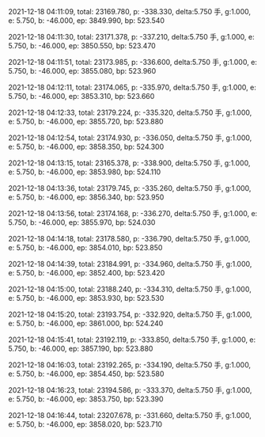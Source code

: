 2021-12-18 04:11:09, total: 23169.780, p: -338.330, delta:5.750 手, g:1.000, e: 5.750, b: -46.000, ep: 3849.990, bp: 523.540

2021-12-18 04:11:30, total: 23171.378, p: -337.210, delta:5.750 手, g:1.000, e: 5.750, b: -46.000, ep: 3850.550, bp: 523.470

2021-12-18 04:11:51, total: 23173.985, p: -336.600, delta:5.750 手, g:1.000, e: 5.750, b: -46.000, ep: 3855.080, bp: 523.960

2021-12-18 04:12:11, total: 23174.065, p: -335.970, delta:5.750 手, g:1.000, e: 5.750, b: -46.000, ep: 3853.310, bp: 523.660

2021-12-18 04:12:33, total: 23179.224, p: -335.320, delta:5.750 手, g:1.000, e: 5.750, b: -46.000, ep: 3855.720, bp: 523.880

2021-12-18 04:12:54, total: 23174.930, p: -336.050, delta:5.750 手, g:1.000, e: 5.750, b: -46.000, ep: 3858.350, bp: 524.300

2021-12-18 04:13:15, total: 23165.378, p: -338.900, delta:5.750 手, g:1.000, e: 5.750, b: -46.000, ep: 3853.980, bp: 524.110

2021-12-18 04:13:36, total: 23179.745, p: -335.260, delta:5.750 手, g:1.000, e: 5.750, b: -46.000, ep: 3856.340, bp: 523.950

2021-12-18 04:13:56, total: 23174.168, p: -336.270, delta:5.750 手, g:1.000, e: 5.750, b: -46.000, ep: 3855.970, bp: 524.030

2021-12-18 04:14:18, total: 23178.580, p: -336.790, delta:5.750 手, g:1.000, e: 5.750, b: -46.000, ep: 3854.010, bp: 523.850

2021-12-18 04:14:39, total: 23184.991, p: -334.960, delta:5.750 手, g:1.000, e: 5.750, b: -46.000, ep: 3852.400, bp: 523.420

2021-12-18 04:15:00, total: 23188.240, p: -334.310, delta:5.750 手, g:1.000, e: 5.750, b: -46.000, ep: 3853.930, bp: 523.530

2021-12-18 04:15:20, total: 23193.754, p: -332.920, delta:5.750 手, g:1.000, e: 5.750, b: -46.000, ep: 3861.000, bp: 524.240

2021-12-18 04:15:41, total: 23192.119, p: -333.850, delta:5.750 手, g:1.000, e: 5.750, b: -46.000, ep: 3857.190, bp: 523.880

2021-12-18 04:16:03, total: 23192.265, p: -334.190, delta:5.750 手, g:1.000, e: 5.750, b: -46.000, ep: 3854.450, bp: 523.580

2021-12-18 04:16:23, total: 23194.586, p: -333.370, delta:5.750 手, g:1.000, e: 5.750, b: -46.000, ep: 3853.750, bp: 523.390

2021-12-18 04:16:44, total: 23207.678, p: -331.660, delta:5.750 手, g:1.000, e: 5.750, b: -46.000, ep: 3858.020, bp: 523.710